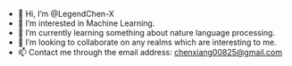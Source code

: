 - 👋 Hi, I’m @LegendChen-X
- 👀 I’m interested in Machine Learning.
- 🌱 I’m currently learning something about nature language processing.
- 💞️ I’m looking to collaborate on any realms which are interesting to me.
- 📫 Contact me through the email address: chenxiang00825@gmail.com

<!---
LegendChen-X/LegendChen-X is a ✨ special ✨ repository because its `README.md` (this file) appears on your GitHub profile.
You can click the Preview link to take a look at your changes.
--->
